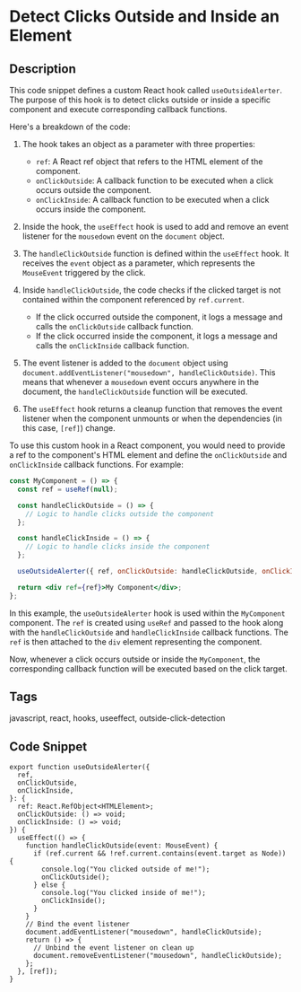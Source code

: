# Detect Clicks Outside and Inside an Element

## Description
This code snippet defines a custom React hook called `useOutsideAlerter`. The purpose of this hook is to detect clicks outside or inside a specific component and execute corresponding callback functions.

Here's a breakdown of the code:

1. The hook takes an object as a parameter with three properties:
   - `ref`: A React ref object that refers to the HTML element of the component.
   - `onClickOutside`: A callback function to be executed when a click occurs outside the component.
   - `onClickInside`: A callback function to be executed when a click occurs inside the component.

2. Inside the hook, the `useEffect` hook is used to add and remove an event listener for the `mousedown` event on the `document` object.

3. The `handleClickOutside` function is defined within the `useEffect` hook. It receives the `event` object as a parameter, which represents the `MouseEvent` triggered by the click.

4. Inside `handleClickOutside`, the code checks if the clicked target is not contained within the component referenced by `ref.current`.
   - If the click occurred outside the component, it logs a message and calls the `onClickOutside` callback function.
   - If the click occurred inside the component, it logs a message and calls the `onClickInside` callback function.

5. The event listener is added to the `document` object using `document.addEventListener("mousedown", handleClickOutside)`. This means that whenever a `mousedown` event occurs anywhere in the document, the `handleClickOutside` function will be executed.

6. The `useEffect` hook returns a cleanup function that removes the event listener when the component unmounts or when the dependencies (in this case, `[ref]`) change.

To use this custom hook in a React component, you would need to provide a ref to the component's HTML element and define the `onClickOutside` and `onClickInside` callback functions. For example:

```jsx
const MyComponent = () => {
  const ref = useRef(null);

  const handleClickOutside = () => {
    // Logic to handle clicks outside the component
  };

  const handleClickInside = () => {
    // Logic to handle clicks inside the component
  };

  useOutsideAlerter({ ref, onClickOutside: handleClickOutside, onClickInside: handleClickInside });

  return <div ref={ref}>My Component</div>;
};
```

In this example, the `useOutsideAlerter` hook is used within the `MyComponent` component. The `ref` is created using `useRef` and passed to the hook along with the `handleClickOutside` and `handleClickInside` callback functions. The `ref` is then attached to the `div` element representing the component.

Now, whenever a click occurs outside or inside the `MyComponent`, the corresponding callback function will be executed based on the click target.

## Tags
javascript, react, hooks, useeffect, outside-click-detection

## Code Snippet
```
export function useOutsideAlerter({
  ref,
  onClickOutside,
  onClickInside,
}: {
  ref: React.RefObject<HTMLElement>;
  onClickOutside: () => void;
  onClickInside: () => void;
}) {
  useEffect(() => {
    function handleClickOutside(event: MouseEvent) {
      if (ref.current && !ref.current.contains(event.target as Node)) {
        console.log("You clicked outside of me!");
        onClickOutside();
      } else {
        console.log("You clicked inside of me!");
        onClickInside();
      }
    }
    // Bind the event listener
    document.addEventListener("mousedown", handleClickOutside);
    return () => {
      // Unbind the event listener on clean up
      document.removeEventListener("mousedown", handleClickOutside);
    };
  }, [ref]);
}
```
